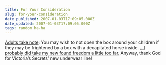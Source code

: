 ```yaml
---
title: For Your Consideration
slug: for-your-consideration
date_published: 2007-01-03T17:09:05.000Z
date_updated: 2007-01-03T17:09:05.000Z
tags: random ha-ha
---
```


[Adults take note](http://www.entertainmentearth.com/prodinfo.asp?number=HFR76471): You may wish to not open the box around your children if they may be frightened by a box with a decapitated horse inside.
[…I probably did take my new found freedom a little too far.](http://www.britneyspears.com/images/graphic-main.jpg) Anyway, thank God for Victoria’s Secrets’ new underwear line!

